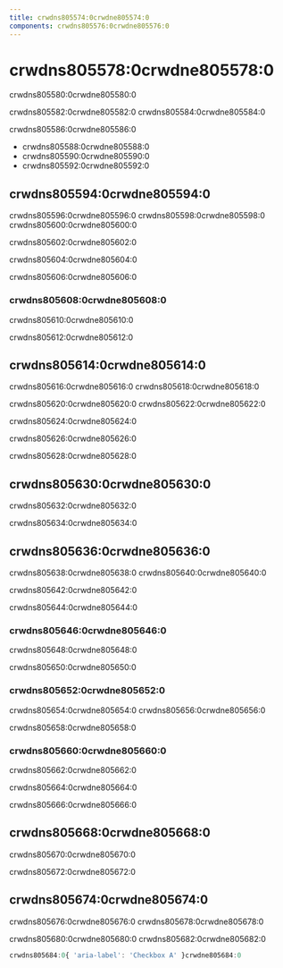 ```yaml
---
title: crwdns805574:0crwdne805574:0
components: crwdns805576:0crwdne805576:0
---
```

# crwdns805578:0crwdne805578:0

<p class="description">crwdns805580:0crwdne805580:0</p>

crwdns805582:0crwdne805582:0 crwdns805584:0crwdne805584:0

crwdns805586:0crwdne805586:0

- crwdns805588:0crwdne805588:0
- crwdns805590:0crwdne805590:0
- crwdns805592:0crwdne805592:0

## crwdns805594:0crwdne805594:0

crwdns805596:0crwdne805596:0 crwdns805598:0crwdne805598:0 crwdns805600:0crwdne805600:0

crwdns805602:0crwdne805602:0

crwdns805604:0crwdne805604:0

crwdns805606:0crwdne805606:0

### crwdns805608:0crwdne805608:0

crwdns805610:0crwdne805610:0

crwdns805612:0crwdne805612:0

## crwdns805614:0crwdne805614:0

crwdns805616:0crwdne805616:0 crwdns805618:0crwdne805618:0

crwdns805620:0crwdne805620:0 crwdns805622:0crwdne805622:0

crwdns805624:0crwdne805624:0

crwdns805626:0crwdne805626:0

crwdns805628:0crwdne805628:0

## crwdns805630:0crwdne805630:0

crwdns805632:0crwdne805632:0

crwdns805634:0crwdne805634:0

## crwdns805636:0crwdne805636:0

crwdns805638:0crwdne805638:0 crwdns805640:0crwdne805640:0

crwdns805642:0crwdne805642:0

crwdns805644:0crwdne805644:0

### crwdns805646:0crwdne805646:0

crwdns805648:0crwdne805648:0

crwdns805650:0crwdne805650:0

### crwdns805652:0crwdne805652:0

crwdns805654:0crwdne805654:0 crwdns805656:0crwdne805656:0

crwdns805658:0crwdne805658:0

### crwdns805660:0crwdne805660:0

crwdns805662:0crwdne805662:0

crwdns805664:0crwdne805664:0

crwdns805666:0crwdne805666:0

## crwdns805668:0crwdne805668:0

crwdns805670:0crwdne805670:0

crwdns805672:0crwdne805672:0

## crwdns805674:0crwdne805674:0

crwdns805676:0crwdne805676:0 crwdns805678:0crwdne805678:0

crwdns805680:0crwdne805680:0 crwdns805682:0crwdne805682:0

```jsx
crwdns805684:0{ 'aria-label': 'Checkbox A' }crwdne805684:0
```